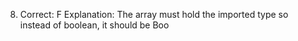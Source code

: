 8.
	Correct: F 
		Explanation: The array must hold the imported type so instead of boolean, it should be Boo